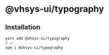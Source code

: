 # @vhsys-ui/typography

## Installation

```sh
yarn add @vhsys-ui/typography
# or
npm i @vhsys-ui/typography
```
